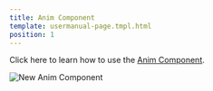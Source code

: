 ```yaml
---
title: Anim Component
template: usermanual-page.tmpl.html
position: 1
---
```


Click here to learn how to use the [Anim Component](/en/user-manual/packs/components/anim/).

![New Anim Component][1]

[1]: /images/user-manual/anim/new_anim_component.png